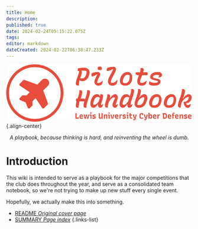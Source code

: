 ```yaml
---
title: Home
description: 
published: true
date: 2024-02-24T05:15:22.075Z
tags: 
editor: markdown
dateCreated: 2024-02-22T06:38:47.233Z
---
```


![pilots_handbook_wordmark.svg](/assets/pilots_handbook_wordmark.svg){.align-center}

<p align="center"><em>A playbook, because thinking is hard, and reinventing the wheel is dumb.</em></p>



# Introduction

This wiki is intended to serve as a playbook for the major competitions that the club does throughout the year, and serve as a consolidated team notebook, so we're not trying to make up new stuff every single event.

Hopefully, we actually make this into something.

-   [README *Original cover page*](/README)
-   [SUMMARY *Page index*](/SUMMARY)
{.links-list}